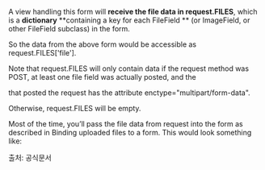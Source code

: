 

A view handling this form will **receive the file data in request.FILES**,
 which is a **dictionary** 
 **containing a key for each FileField **
 (or ImageField, or other FileField subclass) in the form. 
 
 So the data from the above form would be accessible as request.FILES['file'].

Note that request.FILES will only contain data if the request method was POST, 
at least one file field was actually posted, 
and the <form> that posted 
the request has the attribute enctype="multipart/form-data". 
 
Otherwise, request.FILES will be empty.

Most of the time, you’ll pass the file data from request into the form as described in Binding uploaded files to a form. This would look something like:

출처: 공식문서 
